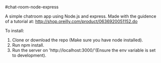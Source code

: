 #chat-room-node-express

A simple chatroom app using Node.js and express. Made with the guidence of a tutorial at: http://shop.oreilly.com/product/0636920051152.do

To install:

1. Clone or download the repo (Make sure you have node installed).
2. Run npm install.
3. Run the server on 'http://localhost:3000/'(Ensure the env variable is set to development).
